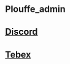 # Plouffe_admin

# **[Discord](https://discord.gg/xJVCY9AvvW)**

# **[Tebex](https://plouffe.tebex.io)**
